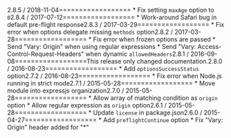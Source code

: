 2.8.5 / 2018-11-04==================  * Fix setting `maxAge` option to `0`2.8.4 / 2017-07-12==================  * Work-around Safari bug in default pre-flight response2.8.3 / 2017-03-29==================  * Fix error when options delegate missing `methods` option2.8.2 / 2017-03-28==================  * Fix error when frozen options are passed  * Send "Vary: Origin" when using regular expressions  * Send "Vary: Access-Control-Request-Headers" when dynamic `allowedHeaders`2.8.1 / 2016-09-08==================This release only changed documentation.2.8.0 / 2016-08-23==================  * Add `optionsSuccessStatus` option2.7.2 / 2016-08-23==================  * Fix error when Node.js running in strict mode2.7.1 / 2015-05-28==================  * Move module into expressjs organization2.7.0 / 2015-05-28==================  * Allow array of matching condition as `origin` option  * Allow regular expression as `origin` option2.6.1 / 2015-05-28==================  * Update `license` in package.json2.6.0 / 2015-04-27==================  * Add `preflightContinue` option  * Fix "Vary: Origin" header added for "*"
